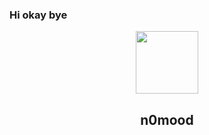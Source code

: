 ### Hi okay bye
<p align="center">
 <img width="100px" src="https://cdn.discordapp.com/attachments/672114005111734289/934379713898610718/unknown.png" />
 <h2 align="center">n0mood</h2>
 <p align="center"></p>
</p>
  <p align="center">
<a href="">
      <img src=""/>
    </a>
    <a href="https://en.wikipedia.org/wiki/Leet">
    </a>
    <br />
<!--
**n0mood/n0mood** is a ✨ _special_ ✨ repository because its `README.md` (this file) appears on your GitHub profile.

Here are some ideas to get you started:

- 🔭 I’m currently working on ...
- 🌱 I’m currently learning ...
- 👯 I’m looking to collaborate on ...
- 🤔 I’m looking for help with ...
- 💬 Ask me about ...
- 📫 How to reach me: ...
- 😄 Pronouns: ...
- ⚡ Fun fact: ...
-->
